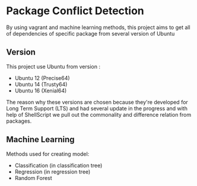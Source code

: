 # Package Conflict Detection
By using vagrant and machine learning methods, this project aims to get all of dependencies of specific package from several version of Ubuntu

## Version
This project use Ubuntu from version :
  * Ubuntu 12 (Precise64)
  * Ubuntu 14 (Trusty64)
  * Ubuntu 16 (Xenial64)
  
The reason why these versions are chosen because they're developed for Long Term Support (LTS) and had several update in the progress and with help of ShellScript we pull out the commonality and difference relation from packages.

## Machine Learning
Methods used for creating model:
  * Classification (in classification tree)
  * Regression (in regression tree)
  * Random Forest
  
